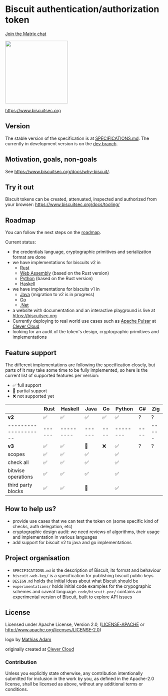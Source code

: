 # Biscuit authentication/authorization token

[Join the Matrix chat](https://matrix.to/#/#biscuit-auth:matrix.org)

<img src="https://raw.githubusercontent.com/biscuit-auth/biscuit/master/assets/brown.png" width="200">

<https://www.biscuitsec.org>

## Version

The stable version of the specification is at [SPECIFICATIONS.md](https://github.com/biscuit-auth/biscuit/blob/main/SPECIFICATIONS.md). The currently in development version is on the [dev branch](https://github.com/biscuit-auth/biscuit/blob/dev/SPECIFICATIONS.md).

## Motivation, goals, non-goals

See <https://www.biscuitsec.org/docs/why-biscuit/>. 

## Try it out

Biscuit tokens can be created, attenuated, inspected and authorized from your browser: <https://www.biscuitsec.org/docs/tooling/>

## Roadmap

You can follow the next steps on the [roadmap](https://github.com/biscuit-auth/biscuit/issues/12).

Current status:

- the credentials language, cryptographic primitives and serialization format are done
- we have implementations for biscuits v2 in
  - [Rust](https://github.com/biscuit-auth/biscuit-rust)
  - [Web Assembly](https://github.com/biscuit-auth/biscuit-wasm) (based on the Rust version)
  - [Python](https://github.com/biscuit-auth/biscuit-python) (based on the Rust version)
  - [Haskell](https://github.com/biscuit-auth/biscuit-haskell)
- we have implementations for biscuits v1 in
  - [Java](https://github.com/clevercloud/biscuit-java) (migration to v2 is in progress)
  - [Go](https://github.com/biscuit-auth/biscuit-go)
  - [.Net](https://github.com/dmunch/biscuit-net)
- a website with documentation and an interactive playground is live at <https://biscuitsec.org>
- Currently deploying to real world use cases such as [Apache Pulsar](https://github.com/clevercloud/biscuit-pulsar) at [Clever Cloud](https://www.clever-cloud.com/)
- looking for an audit of the token's design, cryptographic primitives and implementations

## Feature support

The different implementations are following the specification closely, but parts of it may take some time to be fully implemented, so here is the current list of supported features per version:

* ✅ full support
* 🚧 partial support
* ❌ not supported yet

|                    | Rust | Haskell | Java | Go | Python | C# | Zig |
|--------------------|------|---------|------|----|--------|----|-----|
|**v2**              |  ✅  |    ✅   |  ✅  | ✅ |   ✅   |  ? |   ? |
|--------------------|------|---------|------|----|--------|----|-----|
|**v3**              | ✅   | ✅      |  🚧  | ❌ | ✅     | ?  | ?   |
| scopes             | ✅   | ✅      |  ✅  |    | ✅     |    |     |
| check all          | ✅   | ✅      |  ✅  |    | ✅     |    |     |
| bitwise operations | ✅   | ✅      |  ✅  |    | ✅     |    |     |
| third party blocks | ✅   | ✅      |  🚧  |    | ✅     |    |     |


## How to help us?

- provide use cases that we can test the token on (some specific kind of checks, auth delegation, etc)
- cryptographic design audit: we need reviews of algorithms, their usage and implementation in various languages
- add support for biscuit v2 to java and go implementations

## Project organisation

- `SPECIFICATIONS.md` is the description of Biscuit, its format and behaviour
- `biscuit-web-key/` is a specification for publishing biscuit public keys
- `DESIGN.md` holds the initial ideas about what Biscuit should be
- `experimentations/` holds initial code examples for the crypographic schemes and caveat language. `code/biscuit-poc/` contains an experimental version of Biscuit, built to explore API issues

## License

Licensed under Apache License, Version 2.0, ([LICENSE-APACHE](LICENSE-APACHE) or http://www.apache.org/licenses/LICENSE-2.0)

logo by [Mathias Adam](http://www.madgraphism.com/)

originally created at [Clever Cloud](https://www.clever-cloud.com/)

### Contribution

Unless you explicitly state otherwise, any contribution intentionally
submitted for inclusion in the work by you, as defined in the Apache-2.0
license, shall be licensed as above, without any additional terms or
conditions.

